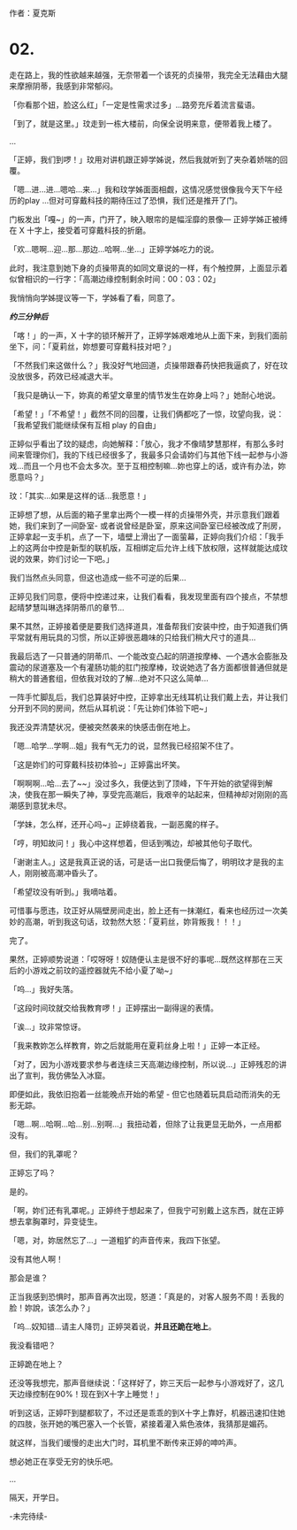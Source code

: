 作者：夏克斯

# 02.
走在路上，我的性欲越来越强，无奈带着一个该死的贞操带，我完全无法藉由大腿来摩擦阴蒂，我感到非常郁闷。

「你看那个妞，脸这么红」「一定是性需求过多」...路旁充斥着流言蜚语。

「到了，就是这里。」玟走到一栋大楼前，向保全说明来意，便带着我上楼了。

...

「正婷，我们到啰！」玟用对讲机跟正婷学姊说，然后我就听到了夹杂着娇喘的回覆。

「嗯...进...进...嗯哈...来...」我和玟学姊面面相觑，这情况感觉很像我今天下午经历的play ...但对可穿戴科技的期待压过了恐惧，我们还是推开了门。

门板发出「嘎~」的一声，门开了，映入眼帘的是幅淫靡的景像— 正婷学姊正被缚在 X 十字上，接受着可穿戴科技的折磨。

「欢...嗯啊...迎...那...那边...哈啊...坐...」正婷学姊吃力的说。

此时，我注意到她下身的贞操带真的如同文章说的一样，有个触控屏，上面显示着似曾相识的一行字：「高潮边缘控制剩余时间：00：03：02」

我悄悄向学姊提议等一下，学姊看了看，同意了。

_**约三分钟后**_

「喀！」的一声，X 十字的锁环解开了，正婷学姊艰难地从上面下来，到我们面前坐下，问：「夏莉丝，妳想要可穿戴科技对吧？」

「不然我们来这做什么？」我没好气地回道，贞操带跟春药快把我逼疯了，好在玟没放很多，药效已经减退大半。

「我只是确认一下，妳真的希望文章里的情节发生在妳身上吗？」她耐心地说。

「希望！」「不希望！」截然不同的回覆，让我们俩都吃了一惊，玟望向我，说：「我希望我们能继续保有互相 play 的自由」

正婷似乎看出了玟的疑虑，向她解释：「放心，我才不像晴梦慧那样，有那么多时间来管理你们，我的下线已经很多了，我最多只会请妳们与其他下线一起参与小游戏...而且一个月也不会太多次。至于互相控制嘛...妳也穿上的话，或许有办法，妳愿意吗？」

玟：「其实...如果是这样的话...我愿意！」

正婷想了想，从后面的箱子里拿出两个一模一样的贞操带外壳，并示意我们跟着她，我们来到了一间卧室- 或者说曾经是卧室，原来这间卧室已经被改成了刑房，正婷拿起一支手机，点了一下，墙壁上滑出了一面萤幕，正婷向我们介绍：「我手上的这两台中控是新型的联机版，互相绑定后允许上线下放权限，这样就能达成玟说的效果，妳们讨论一下吧。」

我们当然点头同意，但这也造成一些不可逆的后果...

正婷见我们同意，便将中控递过来，让我们看看，我发现里面有四个接点，不禁想起晴梦慧叫琳选择阴蒂爪的章节...

果不其然，正婷接着便是要我们选择道具，准备帮我们安装中控，由于知道我们俩平常就有用玩具的习惯，所以正婷很恶趣味的只给我们稍大尺寸的道具...

我最后选了一只普通的阴蒂爪、一个能改变凸起的阴道按摩棒、一个遇水会膨胀及震动的尿道塞及一个有灌肠功能的肛门按摩棒，玟说她选了各方面都很普通但就是稍大的普通套组，但依我对玟的了解...绝对不只这么简单...

一阵手忙脚乱后，我们总算装好中控，正婷拿出无线耳机让我们戴上去，并让我们分开到不同的房间，然后从耳机说：「先让妳们体验下吧~」

我还没弄清楚状况，便被突然袭来的快感击倒在地上。

「嗯...哈学...学啊...姐」我有气无力的说，显然我已经招架不住了。

「这是妳们的可穿戴科技初体验~」正婷露出坏笑。

「啊啊啊...哈...去了~~」没过多久，我便达到了顶峰，下午开始的欲望得到解决，使我在那一瞬失了神，享受完高潮后，我艰辛的站起来，但精神却对刚刚的高潮感到意犹未尽。

「学妹，怎么样，还开心吗~」正婷绕着我，一副恶魔的样子。

「哼，明知故问！」我心中这样想着，但话到嘴边，却被其他句子取代。

「谢谢主人。」这是我真正说的话，可是话一出口我便后悔了，明明玟才是我的主人，刚刚被高潮冲昏头了。

「希望玟没有听到。」我嘀咕着。

可惜事与愿违，玟正好从隔壁房间走出，脸上还有一抹潮红，看来也经历过一次美妙的高潮，听到我这句话，玟勃然大怒：「夏莉丝，妳背叛我！！！」

完了。

果然，正婷顺势说道：「哎呀呀！奴随便认主是很不好的事呢...既然这样那在三天后的小游戏之前玟的遥控器就先不给小夏了呦~」

「呜...」我好失落。

「这段时间玟就交给我教育啰！」正婷摆出一副得逞的表情。

「诶...」玟非常惊讶。

「我来教妳怎么样教育，妳之后就能用在夏莉丝身上啦！」正婷一本正经。

「对了，因为小游戏要求参与者连续三天高潮边缘控制，所以说...」正婷残忍的讲出了宣判，我仿佛坠入冰窟。

即便如此，我依旧抱着一丝能晚点开始的希望 - 但它也随着玩具启动而消失的无影无踪。

「嗯...啊...哈啊...哈...别...别啊...」我扭动着，但除了让我更显无助外，一点用都没有。

但，我们的乳罩呢？

正婷忘了吗？

是的。

「啊，妳们还有乳罩呢。」正婷终于想起来了，但我宁可别戴上这东西，就在正婷想去拿胸罩时，异变徒生。

「嗯，对，妳居然忘了...」一道粗犷的声音传来，我四下张望。

没有其他人啊！

那会是谁？

正当我感到恐惧时，那声音再次出现，怒道：「真是的，对客人服务不周！丢我的脸！妳說，该怎么办？」

「呜...奴知错...请主人降罚」正婷哭着说，**并且还跪在地上**。

我没看错吧？

正婷跪在地上？

还没等我想完，那声音继续说：「这样好了，妳三天后一起参与小游戏好了，这几天边缘控制在90%！现在到X十字上睡觉！」

听到这话，正婷吓到腿都软了，不过还是乖乖的到X十字上靠好，机器迅速扣住她的四肢，张开她的嘴巴塞入一个长管，紧接着灌入紫色液体，我猜那是媚药。

就这样，当我们缓慢的走出大门时，耳机里不断传来正婷的呻吟声。

想必她正在享受无穷的快乐吧。

...

隔天，开学日。

-未完待续-
